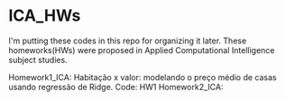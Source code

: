# ICA_HWs


I'm putting these codes in this repo for organizing it later. These homeworks(HWs) were proposed in Applied Computational Intelligence subject studies.

Homework1_ICA: Habitação x valor: modelando o preço médio de casas usando regressão de Ridge. Code: HW1
Homework2_ICA: 
